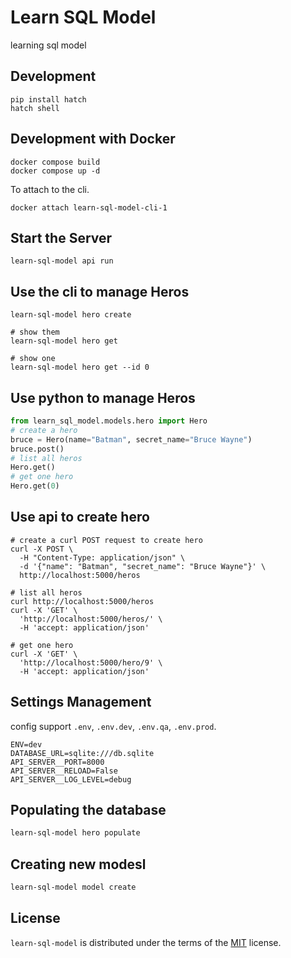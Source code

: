# Learn SQL Model

learning sql model

## Development

```console
pip install hatch
hatch shell
```

## Development with Docker

```console
docker compose build
docker compose up -d
```

To attach to the cli.

```console
docker attach learn-sql-model-cli-1
```

## Start the Server

```console
learn-sql-model api run
```

## Use the cli to manage Heros

```console
learn-sql-model hero create

# show them
learn-sql-model hero get

# show one
learn-sql-model hero get --id 0
```

## Use python to manage Heros

```python
from learn_sql_model.models.hero import Hero
# create a hero
bruce = Hero(name="Batman", secret_name="Bruce Wayne")
bruce.post()
# list all heros
Hero.get()
# get one hero
Hero.get(0)
```

## Use api to create hero

```console
# create a curl POST request to create hero
curl -X POST \
  -H "Content-Type: application/json" \
  -d '{"name": "Batman", "secret_name": "Bruce Wayne"}' \
  http://localhost:5000/heros

# list all heros
curl http://localhost:5000/heros
curl -X 'GET' \
  'http://localhost:5000/heros/' \
  -H 'accept: application/json'

# get one hero
curl -X 'GET' \
  'http://localhost:5000/hero/9' \
  -H 'accept: application/json'
```

## Settings Management

config support `.env`, `.env.dev`, `.env.qa`, `.env.prod`.

```.env
ENV=dev
DATABASE_URL=sqlite:///db.sqlite
API_SERVER__PORT=8000
API_SERVER__RELOAD=False
API_SERVER__LOG_LEVEL=debug
```

## Populating the database

```bash
learn-sql-model hero populate
```

## Creating new modesl

```bash
learn-sql-model model create
```

## License

`learn-sql-model` is distributed under the terms of the [MIT](https://spdx.org/licenses/MIT.html) license.
